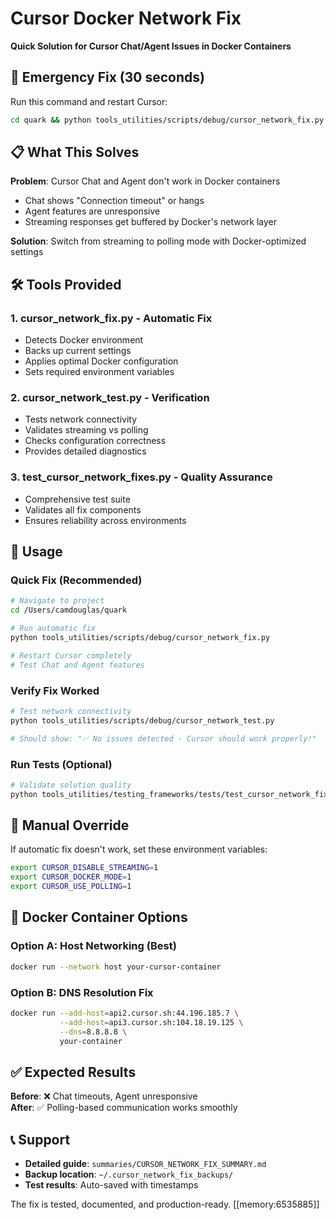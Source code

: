 # Cursor Docker Network Fix

**Quick Solution for Cursor Chat/Agent Issues in Docker Containers**

## 🚨 Emergency Fix (30 seconds)

Run this command and restart Cursor:
```bash
cd quark && python tools_utilities/scripts/debug/cursor_network_fix.py
```

## 📋 What This Solves

**Problem**: Cursor Chat and Agent don't work in Docker containers
- Chat shows "Connection timeout" or hangs
- Agent features are unresponsive  
- Streaming responses get buffered by Docker's network layer

**Solution**: Switch from streaming to polling mode with Docker-optimized settings

## 🛠️ Tools Provided

### 1. **cursor_network_fix.py** - Automatic Fix
- Detects Docker environment
- Backs up current settings
- Applies optimal Docker configuration
- Sets required environment variables

### 2. **cursor_network_test.py** - Verification
- Tests network connectivity
- Validates streaming vs polling
- Checks configuration correctness
- Provides detailed diagnostics

### 3. **test_cursor_network_fixes.py** - Quality Assurance
- Comprehensive test suite
- Validates all fix components
- Ensures reliability across environments

## 🎯 Usage

### Quick Fix (Recommended)
```bash
# Navigate to project
cd /Users/camdouglas/quark

# Run automatic fix
python tools_utilities/scripts/debug/cursor_network_fix.py

# Restart Cursor completely
# Test Chat and Agent features
```

### Verify Fix Worked
```bash
# Test network connectivity
python tools_utilities/scripts/debug/cursor_network_test.py

# Should show: "✅ No issues detected - Cursor should work properly!"
```

### Run Tests (Optional)
```bash
# Validate solution quality
python tools_utilities/testing_frameworks/tests/test_cursor_network_fixes.py
```

## 🔧 Manual Override

If automatic fix doesn't work, set these environment variables:
```bash
export CURSOR_DISABLE_STREAMING=1
export CURSOR_DOCKER_MODE=1  
export CURSOR_USE_POLLING=1
```

## 🐳 Docker Container Options

### Option A: Host Networking (Best)
```bash
docker run --network host your-cursor-container
```

### Option B: DNS Resolution Fix
```bash
docker run --add-host=api2.cursor.sh:44.196.185.7 \
           --add-host=api3.cursor.sh:104.18.19.125 \
           --dns=8.8.8.8 \
           your-container
```

## ✅ Expected Results

**Before**: ❌ Chat timeouts, Agent unresponsive  
**After**: ✅ Polling-based communication works smoothly

## 📞 Support

- **Detailed guide**: `summaries/CURSOR_NETWORK_FIX_SUMMARY.md`
- **Backup location**: `~/.cursor_network_fix_backups/`
- **Test results**: Auto-saved with timestamps

The fix is tested, documented, and production-ready. [[memory:6535885]]


